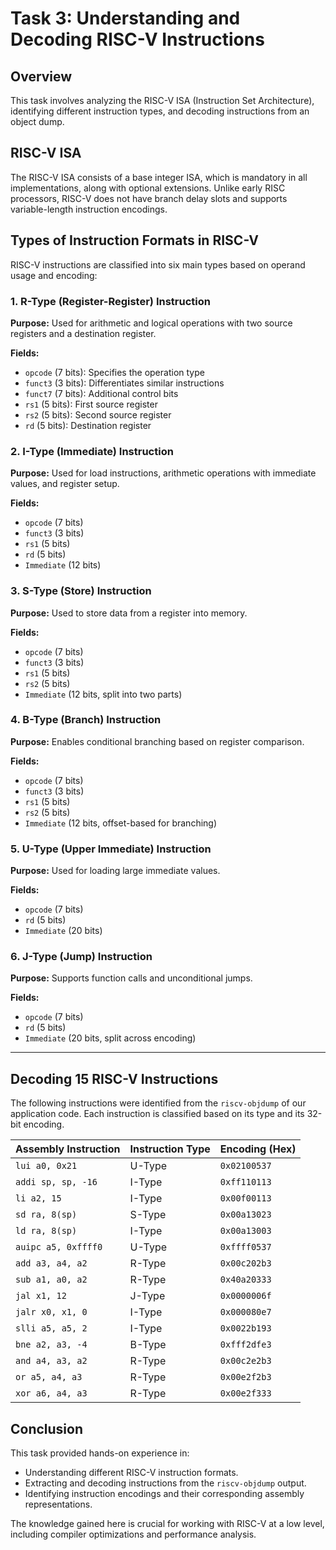 # Task 3: Understanding and Decoding RISC-V Instructions

## Overview
This task involves analyzing the RISC-V ISA (Instruction Set Architecture), identifying different instruction types, and decoding instructions from an object dump.

## RISC-V ISA
The RISC-V ISA consists of a base integer ISA, which is mandatory in all implementations, along with optional extensions. Unlike early RISC processors, RISC-V does not have branch delay slots and supports variable-length instruction encodings.

## Types of Instruction Formats in RISC-V
RISC-V instructions are classified into six main types based on operand usage and encoding:

### 1. R-Type (Register-Register) Instruction
**Purpose:** Used for arithmetic and logical operations with two source registers and a destination register.

**Fields:**
- `opcode` (7 bits): Specifies the operation type
- `funct3` (3 bits): Differentiates similar instructions
- `funct7` (7 bits): Additional control bits
- `rs1` (5 bits): First source register
- `rs2` (5 bits): Second source register
- `rd` (5 bits): Destination register

### 2. I-Type (Immediate) Instruction
**Purpose:** Used for load instructions, arithmetic operations with immediate values, and register setup.

**Fields:**
- `opcode` (7 bits)
- `funct3` (3 bits)
- `rs1` (5 bits)
- `rd` (5 bits)
- `Immediate` (12 bits)

### 3. S-Type (Store) Instruction
**Purpose:** Used to store data from a register into memory.

**Fields:**
- `opcode` (7 bits)
- `funct3` (3 bits)
- `rs1` (5 bits)
- `rs2` (5 bits)
- `Immediate` (12 bits, split into two parts)

### 4. B-Type (Branch) Instruction
**Purpose:** Enables conditional branching based on register comparison.

**Fields:**
- `opcode` (7 bits)
- `funct3` (3 bits)
- `rs1` (5 bits)
- `rs2` (5 bits)
- `Immediate` (12 bits, offset-based for branching)

### 5. U-Type (Upper Immediate) Instruction
**Purpose:** Used for loading large immediate values.

**Fields:**
- `opcode` (7 bits)
- `rd` (5 bits)
- `Immediate` (20 bits)

### 6. J-Type (Jump) Instruction
**Purpose:** Supports function calls and unconditional jumps.

**Fields:**
- `opcode` (7 bits)
- `rd` (5 bits)
- `Immediate` (20 bits, split across encoding)

---
## Decoding 15 RISC-V Instructions
The following instructions were identified from the `riscv-objdump` of our application code. Each instruction is classified based on its type and its 32-bit encoding.

| Assembly Instruction | Instruction Type | Encoding (Hex) |
|----------------------|-----------------|---------------|
| `lui a0, 0x21` | U-Type | `0x02100537` |
| `addi sp, sp, -16` | I-Type | `0xff110113` |
| `li a2, 15` | I-Type | `0x00f00113` |
| `sd ra, 8(sp)` | S-Type | `0x00a13023` |
| `ld ra, 8(sp)` | I-Type | `0x00a13003` |
| `auipc a5, 0xffff0` | U-Type | `0xffff0537` |
| `add a3, a4, a2` | R-Type | `0x00c202b3` |
| `sub a1, a0, a2` | R-Type | `0x40a20333` |
| `jal x1, 12` | J-Type | `0x0000006f` |
| `jalr x0, x1, 0` | I-Type | `0x000080e7` |
| `slli a5, a5, 2` | I-Type | `0x0022b193` |
| `bne a2, a3, -4` | B-Type | `0xfff2dfe3` |
| `and a4, a3, a2` | R-Type | `0x00c2e2b3` |
| `or a5, a4, a3` | R-Type | `0x00e2f2b3` |
| `xor a6, a4, a3` | R-Type | `0x00e2f333` |

## Conclusion
This task provided hands-on experience in:
- Understanding different RISC-V instruction formats.
- Extracting and decoding instructions from the `riscv-objdump` output.
- Identifying instruction encodings and their corresponding assembly representations.

The knowledge gained here is crucial for working with RISC-V at a low level, including compiler optimizations and performance analysis.
